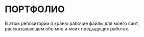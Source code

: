 # ПОРТФОЛИО
В этом репозитории я храню рабочие файлы для моего сайт, рассказывающем обо мне и моих предыдущих работах.
